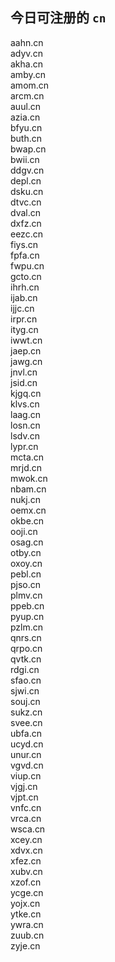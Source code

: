 
## 今日可注册的 `cn`
>
aahn.cn   
adyv.cn   
akha.cn   
amby.cn   
amom.cn   
arcm.cn   
auul.cn   
azia.cn   
bfyu.cn   
buth.cn   
bwap.cn   
bwii.cn   
ddgv.cn   
depl.cn   
dsku.cn   
dtvc.cn   
dval.cn   
dxfz.cn   
eezc.cn   
fiys.cn   
fpfa.cn   
fwpu.cn   
gcto.cn   
ihrh.cn   
ijab.cn   
ijjc.cn   
irpr.cn   
ityg.cn   
iwwt.cn   
jaep.cn   
jawg.cn   
jnvl.cn   
jsid.cn   
kjgq.cn   
klvs.cn   
laag.cn   
losn.cn   
lsdv.cn   
lypr.cn   
mcta.cn   
mrjd.cn   
mwok.cn   
nbam.cn   
nukj.cn   
oemx.cn   
okbe.cn   
ooji.cn   
osag.cn   
otby.cn   
oxoy.cn   
pebl.cn   
pjso.cn   
plmv.cn   
ppeb.cn   
pyup.cn   
pzlm.cn   
qnrs.cn   
qrpo.cn   
qvtk.cn   
rdgi.cn   
sfao.cn   
sjwi.cn   
souj.cn   
sukz.cn   
svee.cn   
ubfa.cn   
ucyd.cn   
unur.cn   
vgvd.cn   
viup.cn   
vjgj.cn   
vjpt.cn   
vnfc.cn   
vrca.cn   
wsca.cn   
xcey.cn   
xdvx.cn   
xfez.cn   
xubv.cn   
xzof.cn   
ycge.cn   
yojx.cn   
ytke.cn   
ywra.cn   
zuub.cn   
zyje.cn   

